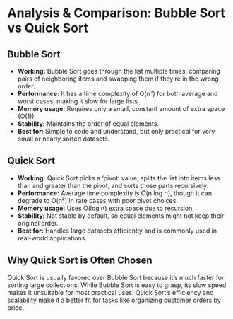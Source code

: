 # Analysis & Comparison: Bubble Sort vs Quick Sort

## Bubble Sort
- **Working:** Bubble Sort goes through the list multiple times, comparing pairs of neighboring items and swapping them if they’re in the wrong order.
- **Performance:** It has a time complexity of O(n²) for both average and worst cases, making it slow for large lists.
- **Memory usage:** Requires only a small, constant amount of extra space (O(1)).
- **Stability:** Maintains the order of equal elements.
- **Best for:** Simple to code and understand, but only practical for very small or nearly sorted datasets.

## Quick Sort
- **Working:** Quick Sort picks a ‘pivot’ value, splits the list into items less than and greater than the pivot, and sorts those parts recursively.
- **Performance:** Average time complexity is O(n log n), though it can degrade to O(n²) in rare cases with poor pivot choices.
- **Memory usage:** Uses O(log n) extra space due to recursion.
- **Stability:** Not stable by default, so equal elements might not keep their original order.
- **Best for:** Handles large datasets efficiently and is commonly used in real-world applications.

## Why Quick Sort is Often Chosen
Quick Sort is usually favored over Bubble Sort because it’s much faster for sorting large collections. While Bubble Sort is easy to grasp, its slow speed makes it unsuitable for most practical uses. Quick Sort’s efficiency and scalability make it a better fit for tasks like organizing customer orders by price.